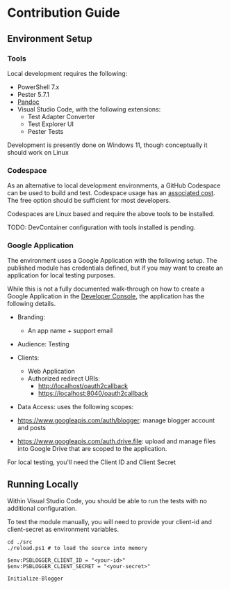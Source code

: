 # Contribution Guide

## Environment Setup

### Tools

Local development requires the following:

- PowerShell 7.x
- Pester 5.7.1
- [Pandoc](https://pandoc.org)
- Visual Studio Code, with the following extensions:
  - Test Adapter Converter
  - Test Explorer UI
  - Pester Tests

Development is presently done on Windows 11, though conceptually it should work on Linux

### Codespace

As an alternative to local development environments, a GitHub Codespace can be used to build and test. Codespace usage has an [associated cost](https://docs.github.com/en/billing/concepts/product-billing/github-codespaces). The free option should be sufficient for most developers.

Codespaces are Linux based and require the above tools to be installed.

TODO: DevContainer configuration with tools installed is pending.

### Google Application

The environment uses a Google Application with the following setup. The published module has credentials defined, but if you may want to create an application for local testing purposes.

While this is not a fully documented walk-through on how to create a Google Application in the [Developer Console](https://console.cloud.google.com), the application has the following details.

- Branding:
  - An app name + support email
- Audience: Testing
- Clients:
  - Web Application
  - Authorized redirect URIs:
    - <http://localhost/oauth2callback>
    - <https://localhost:8040/oauth2callback>
- Data Access: uses the following scopes:

- <https://www.googleapis.com/auth/blogger>: manage blogger account and posts
- <https://www.googleapis.com/auth.drive.file>: upload and manage files into Google Drive that are scoped to the application.

For local testing, you'll need the Client ID and Client Secret

## Running Locally

Within Visual Studio Code, you should be able to run the tests with no additional configuration.

To test the module manually, you will need to provide your client-id and client-secret as environment variables.

```shell
cd ./src
./reload.ps1 # to load the source into memory

$env:PSBLOGGER_CLIENT_ID = "<your-id>"
$env:PSBLOGGER_CLIENT_SECRET = "<your-secret>"

Initialize-Blogger
```
